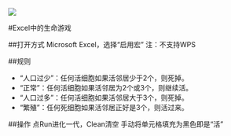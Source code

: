 ![](http://7xku3h.com1.z0.glb.clouddn.com/16-7-16/54392610.jpg)

#Excel中的生命游戏

##打开方式
Microsoft Excel，选择“启用宏”
注：不支持WPS

##规则
*  “人口过少”：任何活细胞如果活邻居少于2个，则死掉。
*  “正常”：任何活细胞如果活邻居为2个或3个，则继续活。
*  “人口过多”：任何活细胞如果活邻居大于3个，则死掉。
*  “繁殖”：任何死细胞如果活邻居正好是3个，则活过来。

##操作
点Run进化一代，Clean清空
手动将单元格填充为黑色即是“活”
